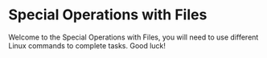 # Special Operations with Files

Welcome to the Special Operations with Files, you will need to use different Linux commands to complete tasks. Good luck!
